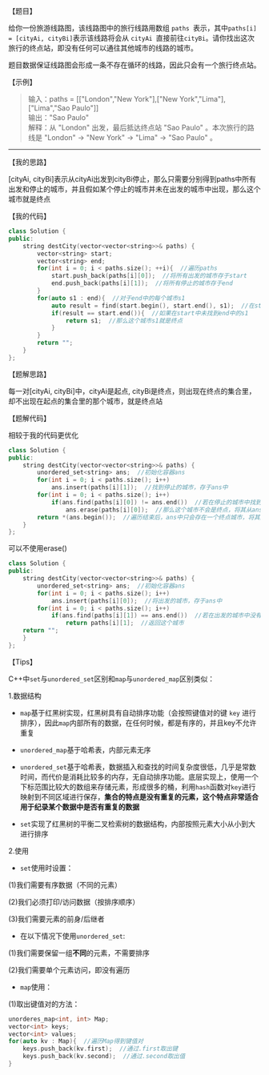 【题目】

给你一份旅游线路图，该线路图中的旅行线路用数组 `paths `表示，其中` paths[i] = [cityAi, cityBi] `表示该线路将会从 `cityAi `直接前往` cityBi `。请你找出这次旅行的终点站，即没有任何可以通往其他城市的线路的城市。

题目数据保证线路图会形成一条不存在循环的线路，因此只会有一个旅行终点站。

【示例】

>输入：paths = [["London","New York"],["New York","Lima"],["Lima","Sao Paulo"]]  
输出："Sao Paulo"   
解释：从 "London" 出发，最后抵达终点站 "Sao Paulo" 。本次旅行的路线是 "London" -> "New York" -> "Lima" -> "Sao Paulo" 。

---

【我的思路】

[cityAi, cityBi]表示从cityAi出发到cityBi停止，那么只需要分别得到paths中所有出发和停止的城市，并且假如某个停止的城市并未在出发的城市中出现，那么这个城市就是终点

【我的代码】

```c++
class Solution {
public:
    string destCity(vector<vector<string>>& paths) {
        vector<string> start;
        vector<string> end;
        for(int i = 0; i < paths.size(); ++i){  //遍历paths
            start.push_back(paths[i][0]);  //将所有出发的城市存于start
            end.push_back(paths[i][1]);  //将所有停止的城市存于end
        }
        for(auto s1 : end){  //对于end中的每个城市s1
            auto result = find(start.begin(), start.end(), s1);  //在start中寻找s1
            if(result == start.end()){  //如果在start中未找到end中的s1
                return s1;  //那么这个城市s1就是终点
            }
        }
        return "";
    }
};
```

【题解思路】

每一对[cityAi, cityBi]中，cityAi是起点, cityBi是终点，则出现在终点的集合里，却不出现在起点的集合里的那个城市，就是终点站

【题解代码】

相较于我的代码更优化

```c++
class Solution {
public:
    string destCity(vector<vector<string>>& paths) {
        unordered_set<string> ans;  //初始化容器ans
        for(int i = 0; i < paths.size(); i++)  
            ans.insert(paths[i][1]);  //找到停止的城市，存于ans中
        for(int i = 0; i < paths.size(); i++)
            if(ans.find(paths[i][0]) != ans.end())  //若在停止的城市中找到了某出发的城市
                ans.erase(paths[i][0]);  //那么这个城市不会是终点，将其从ans中删除
        return *(ans.begin());  //遍历结束后，ans中只会存在一个终点城市，将其返回
    }
};
```

可以不使用erase()

```c++
class Solution {
public:
    string destCity(vector<vector<string>>& paths) {
        unordered_set<string> ans;  //初始化容器ans
        for(int i = 0; i < paths.size(); i++)  
            ans.insert(paths[i][0]);  //将出发的城市，存于ans中
        for(int i = 0; i < paths.size(); i++)
            if(ans.find(paths[i][1]) == ans.end())  //若在出发的城市中没有找到某停止的城市,该停止的城市即为终点
                return paths[i][1];  //返回这个城市
    return "";
    }
};
```

【Tips】

C++中`set`与`unordered_set`区别和`map`与`unordered_map`区别类似：

1.数据结构

* `map`基于红黑树实现，红黑树具有自动排序功能（会按照键值对的键 `key` 进行排序），因此`map`内部所有的数据，在任何时候，都是有序的，并且key不允许重复

* `unordered_map`基于哈希表，内部元素无序

* `unordered_set`基于哈希表，数据插入和查找的时间复杂度很低，几乎是常数时间，而代价是消耗比较多的内存，无自动排序功能。底层实现上，使用一个下标范围比较大的数组来存储元素，形成很多的桶，利用`hash`函数对`key`进行映射到不同区域进行保存，**集合的特点是没有重复的元素，这个特点非常适合用于纪录某个数据中是否有重复的数据**

* `set`实现了红黑树的平衡二叉检索树的数据结构，内部按照元素大小从小到大进行排序

2.使用

* `set`使用时设置：

(1)我们需要有序数据（不同的元素）

(2)我们必须打印/访问数据（按排序顺序）

(3)我们需要元素的前身/后继者

* 在以下情况下使用`unordered_set`:

(1)我们需要保留一组**不同**的元素，不需要排序

(2)我们需要单个元素访问，即没有遍历

* `map`使用：

(1)取出键值对的方法：

```c++
unorderes_map<int, int> Map;
vector<int> keys;
vector<int> values;
for(auto kv : Map){  //遍历Map得到键值对
	keys.push_back(kv.first);  //通过.first取出键
    keys.push_back(kv.second);  //通过.second取出值
}
```

